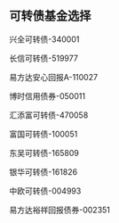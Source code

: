 ﻿## 可转债基金选择

兴全可转债-340001

长信可转债-519977

易方达安心回报A-110027

博时信用债券-050011

汇添富可转债-470058

富国可转债-100051

东吴可转债-165809

银华可转债-161826

中欧可转债-004993

易方达裕祥回报债券-002351